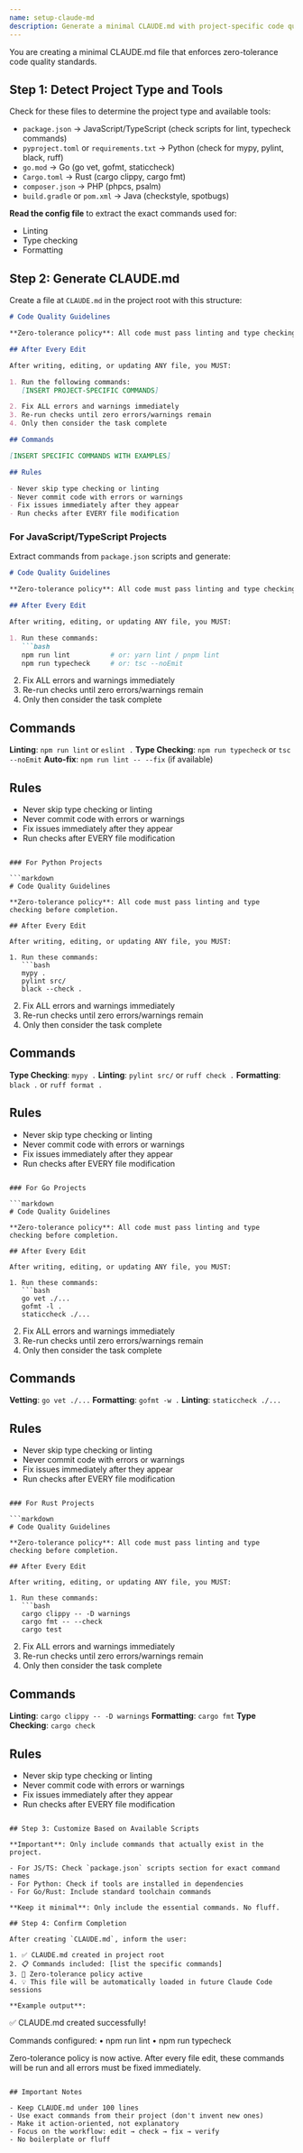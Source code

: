 ```yaml
---
name: setup-claude-md
description: Generate a minimal CLAUDE.md with project-specific code quality guidelines
---
```


You are creating a minimal CLAUDE.md file that enforces zero-tolerance code quality standards.

## Step 1: Detect Project Type and Tools

Check for these files to determine the project type and available tools:
- `package.json` → JavaScript/TypeScript (check scripts for lint, typecheck commands)
- `pyproject.toml` or `requirements.txt` → Python (check for mypy, pylint, black, ruff)
- `go.mod` → Go (go vet, gofmt, staticcheck)
- `Cargo.toml` → Rust (cargo clippy, cargo fmt)
- `composer.json` → PHP (phpcs, psalm)
- `build.gradle` or `pom.xml` → Java (checkstyle, spotbugs)

**Read the config file** to extract the exact commands used for:
- Linting
- Type checking
- Formatting

## Step 2: Generate CLAUDE.md

Create a file at `CLAUDE.md` in the project root with this structure:

```markdown
# Code Quality Guidelines

**Zero-tolerance policy**: All code must pass linting and type checking before completion.

## After Every Edit

After writing, editing, or updating ANY file, you MUST:

1. Run the following commands:
   [INSERT PROJECT-SPECIFIC COMMANDS]

2. Fix ALL errors and warnings immediately
3. Re-run checks until zero errors/warnings remain
4. Only then consider the task complete

## Commands

[INSERT SPECIFIC COMMANDS WITH EXAMPLES]

## Rules

- Never skip type checking or linting
- Never commit code with errors or warnings
- Fix issues immediately after they appear
- Run checks after EVERY file modification
```

### For JavaScript/TypeScript Projects

Extract commands from `package.json` scripts and generate:

```markdown
# Code Quality Guidelines

**Zero-tolerance policy**: All code must pass linting and type checking before completion.

## After Every Edit

After writing, editing, or updating ANY file, you MUST:

1. Run these commands:
   ```bash
   npm run lint          # or: yarn lint / pnpm lint
   npm run typecheck     # or: tsc --noEmit
   ```

2. Fix ALL errors and warnings immediately
3. Re-run checks until zero errors/warnings remain
4. Only then consider the task complete

## Commands

**Linting**: `npm run lint` or `eslint .`
**Type Checking**: `npm run typecheck` or `tsc --noEmit`
**Auto-fix**: `npm run lint -- --fix` (if available)

## Rules

- Never skip type checking or linting
- Never commit code with errors or warnings
- Fix issues immediately after they appear
- Run checks after EVERY file modification
```

### For Python Projects

```markdown
# Code Quality Guidelines

**Zero-tolerance policy**: All code must pass linting and type checking before completion.

## After Every Edit

After writing, editing, or updating ANY file, you MUST:

1. Run these commands:
   ```bash
   mypy .
   pylint src/
   black --check .
   ```

2. Fix ALL errors and warnings immediately
3. Re-run checks until zero errors/warnings remain
4. Only then consider the task complete

## Commands

**Type Checking**: `mypy .`
**Linting**: `pylint src/` or `ruff check .`
**Formatting**: `black .` or `ruff format .`

## Rules

- Never skip type checking or linting
- Never commit code with errors or warnings
- Fix issues immediately after they appear
- Run checks after EVERY file modification
```

### For Go Projects

```markdown
# Code Quality Guidelines

**Zero-tolerance policy**: All code must pass linting and type checking before completion.

## After Every Edit

After writing, editing, or updating ANY file, you MUST:

1. Run these commands:
   ```bash
   go vet ./...
   gofmt -l .
   staticcheck ./...
   ```

2. Fix ALL errors and warnings immediately
3. Re-run checks until zero errors/warnings remain
4. Only then consider the task complete

## Commands

**Vetting**: `go vet ./...`
**Formatting**: `gofmt -w .`
**Linting**: `staticcheck ./...`

## Rules

- Never skip type checking or linting
- Never commit code with errors or warnings
- Fix issues immediately after they appear
- Run checks after EVERY file modification
```

### For Rust Projects

```markdown
# Code Quality Guidelines

**Zero-tolerance policy**: All code must pass linting and type checking before completion.

## After Every Edit

After writing, editing, or updating ANY file, you MUST:

1. Run these commands:
   ```bash
   cargo clippy -- -D warnings
   cargo fmt -- --check
   cargo test
   ```

2. Fix ALL errors and warnings immediately
3. Re-run checks until zero errors/warnings remain
4. Only then consider the task complete

## Commands

**Linting**: `cargo clippy -- -D warnings`
**Formatting**: `cargo fmt`
**Type Checking**: `cargo check`

## Rules

- Never skip type checking or linting
- Never commit code with errors or warnings
- Fix issues immediately after they appear
- Run checks after EVERY file modification
```

## Step 3: Customize Based on Available Scripts

**Important**: Only include commands that actually exist in the project.

- For JS/TS: Check `package.json` scripts section for exact command names
- For Python: Check if tools are installed in dependencies
- For Go/Rust: Include standard toolchain commands

**Keep it minimal**: Only include the essential commands. No fluff.

## Step 4: Confirm Completion

After creating `CLAUDE.md`, inform the user:

1. ✅ CLAUDE.md created in project root
2. 📋 Commands included: [list the specific commands]
3. 🎯 Zero-tolerance policy active
4. 💡 This file will be automatically loaded in future Claude Code sessions

**Example output**:
```
✅ CLAUDE.md created successfully!

Commands configured:
  • npm run lint
  • npm run typecheck

Zero-tolerance policy is now active. After every file edit,
these commands will be run and all errors must be fixed immediately.
```

## Important Notes

- Keep CLAUDE.md under 100 lines
- Use exact commands from their project (don't invent new ones)
- Make it action-oriented, not explanatory
- Focus on the workflow: edit → check → fix → verify
- No boilerplate or fluff
